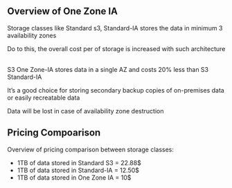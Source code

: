 ## Overview of One Zone IA
Storage classes like Standard s3, Standard-IA stores the data in minimum 3 availability zones


Do to this, the overall cost per of storage is increased with such architecture
 
 
S3 One Zone-IA stores data in a single AZ and costs 20% less than S3 Standard-IA


It’s a good choice for storing secondary backup copies of on-premises data or easily recreatable data


Data will be lost in case of availability zone destruction


## Pricing Compoarison
Overview of pricing comparison between storage classes:
* 1TB of data stored in Standard S3 = 22.88$
* 1TB of data stored in Standard-IA = 12.50$
* 1TB of data stored in One Zone IA = 10$
